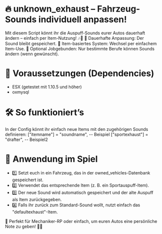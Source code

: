 # 🔥 unknown_exhaust – Fahrzeug-Sounds individuell anpassen!

Mit diesem Script könnt ihr die Auspuff-Sounds eurer Autos dauerhaft ändern – einfach per Item-Nutzung! 🎶🚗
🔹 Dauerhafte Anpassung: Der Sound bleibt gespeichert.
🔹 Item-basiertes System: Wechsel per einfachem Item-Use.
🔹 Optional Jobgebunden: Nur bestimmte Berufe können Sounds ändern (wenn gewünscht).

# 📌 Voraussetzungen (Dependencies)
- ESX (getestet mit 1.10.5 und höher)
- oxmysql

# 🛠️ So funktioniert’s
In der Config könnt ihr einfach neue Items mit den zugehörigen Sounds definieren:
["itemname"] = "soundname", -- Beispiel
["sportexhaust"] = "drafter", -- Beispiel2

# 🚀 Anwendung im Spiel
- 1️⃣ Setzt euch in ein Fahrzeug, das in der owned_vehicles-Datenbank gespeichert ist.
- 2️⃣ Verwendet das entsprechende Item (z. B. ein Sportauspuff-Item).
- 3️⃣ Der neue Sound wird automatisch gespeichert und der alte Auspuff als Item zurückgegeben.
- 4️⃣ Falls ihr zurück zum Standard-Sound wollt, nutzt einfach das "defaultexhaust"-Item.

🎵 Perfekt für Mechaniker-RP oder einfach, um euren Autos eine persönliche Note zu geben! 🚀🔥
